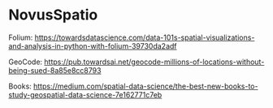 # NovusSpatio

Folium: https://towardsdatascience.com/data-101s-spatial-visualizations-and-analysis-in-python-with-folium-39730da2adf

GeoCode:
https://pub.towardsai.net/geocode-millions-of-locations-without-being-sued-8a85e8cc8793


Books:
https://medium.com/spatial-data-science/the-best-new-books-to-study-geospatial-data-science-7e162771c7eb
